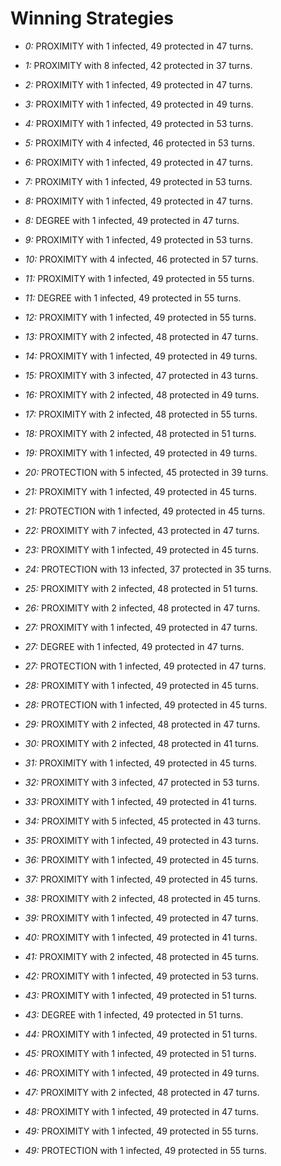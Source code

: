 # Winning Strategies

* _0:_ PROXIMITY with 1 infected, 49 protected in 47 turns.


* _1:_ PROXIMITY with 8 infected, 42 protected in 37 turns.


* _2:_ PROXIMITY with 1 infected, 49 protected in 47 turns.


* _3:_ PROXIMITY with 1 infected, 49 protected in 49 turns.


* _4:_ PROXIMITY with 1 infected, 49 protected in 53 turns.


* _5:_ PROXIMITY with 4 infected, 46 protected in 53 turns.


* _6:_ PROXIMITY with 1 infected, 49 protected in 47 turns.


* _7:_ PROXIMITY with 1 infected, 49 protected in 53 turns.


* _8:_ PROXIMITY with 1 infected, 49 protected in 47 turns.


* _8:_ DEGREE with 1 infected, 49 protected in 47 turns.


* _9:_ PROXIMITY with 1 infected, 49 protected in 53 turns.


* _10:_ PROXIMITY with 4 infected, 46 protected in 57 turns.


* _11:_ PROXIMITY with 1 infected, 49 protected in 55 turns.


* _11:_ DEGREE with 1 infected, 49 protected in 55 turns.


* _12:_ PROXIMITY with 1 infected, 49 protected in 55 turns.


* _13:_ PROXIMITY with 2 infected, 48 protected in 47 turns.


* _14:_ PROXIMITY with 1 infected, 49 protected in 49 turns.


* _15:_ PROXIMITY with 3 infected, 47 protected in 43 turns.


* _16:_ PROXIMITY with 2 infected, 48 protected in 49 turns.


* _17:_ PROXIMITY with 2 infected, 48 protected in 55 turns.


* _18:_ PROXIMITY with 2 infected, 48 protected in 51 turns.


* _19:_ PROXIMITY with 1 infected, 49 protected in 49 turns.


* _20:_ PROTECTION with 5 infected, 45 protected in 39 turns.


* _21:_ PROXIMITY with 1 infected, 49 protected in 45 turns.


* _21:_ PROTECTION with 1 infected, 49 protected in 45 turns.


* _22:_ PROXIMITY with 7 infected, 43 protected in 47 turns.


* _23:_ PROXIMITY with 1 infected, 49 protected in 45 turns.


* _24:_ PROTECTION with 13 infected, 37 protected in 35 turns.


* _25:_ PROXIMITY with 2 infected, 48 protected in 51 turns.


* _26:_ PROXIMITY with 2 infected, 48 protected in 47 turns.


* _27:_ PROXIMITY with 1 infected, 49 protected in 47 turns.


* _27:_ DEGREE with 1 infected, 49 protected in 47 turns.


* _27:_ PROTECTION with 1 infected, 49 protected in 47 turns.


* _28:_ PROXIMITY with 1 infected, 49 protected in 45 turns.


* _28:_ PROTECTION with 1 infected, 49 protected in 45 turns.


* _29:_ PROXIMITY with 2 infected, 48 protected in 47 turns.


* _30:_ PROXIMITY with 2 infected, 48 protected in 41 turns.


* _31:_ PROXIMITY with 1 infected, 49 protected in 45 turns.


* _32:_ PROXIMITY with 3 infected, 47 protected in 53 turns.


* _33:_ PROXIMITY with 1 infected, 49 protected in 41 turns.


* _34:_ PROXIMITY with 5 infected, 45 protected in 43 turns.


* _35:_ PROXIMITY with 1 infected, 49 protected in 43 turns.


* _36:_ PROXIMITY with 1 infected, 49 protected in 45 turns.


* _37:_ PROXIMITY with 1 infected, 49 protected in 45 turns.


* _38:_ PROXIMITY with 2 infected, 48 protected in 45 turns.


* _39:_ PROXIMITY with 1 infected, 49 protected in 47 turns.


* _40:_ PROXIMITY with 1 infected, 49 protected in 41 turns.


* _41:_ PROXIMITY with 2 infected, 48 protected in 45 turns.


* _42:_ PROXIMITY with 1 infected, 49 protected in 53 turns.


* _43:_ PROXIMITY with 1 infected, 49 protected in 51 turns.


* _43:_ DEGREE with 1 infected, 49 protected in 51 turns.


* _44:_ PROXIMITY with 1 infected, 49 protected in 51 turns.


* _45:_ PROXIMITY with 1 infected, 49 protected in 51 turns.


* _46:_ PROXIMITY with 1 infected, 49 protected in 49 turns.


* _47:_ PROXIMITY with 2 infected, 48 protected in 47 turns.


* _48:_ PROXIMITY with 1 infected, 49 protected in 47 turns.


* _49:_ PROXIMITY with 1 infected, 49 protected in 55 turns.


* _49:_ PROTECTION with 1 infected, 49 protected in 55 turns.



